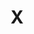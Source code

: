 ---
icon: fa-brands fa-x-twitter
title: X
description: You probably know this as Twitter. Please note that I will no longer post here as I've switched to Bluesky. You may still look at my old posts from 2020-2021 here if you dare.
redirect_to: https://x.com/f78doesthings
---